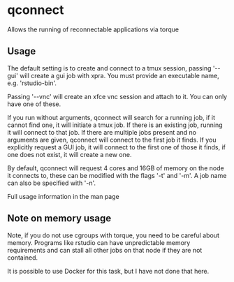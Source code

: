 qconnect
========
Allows the running of reconnectable applications via torque

Usage
-----

The  default setting is to create and connect to a tmux session, passing '--gui' will create a gui job with xpra. You must provide an executable name, e.g. 'rstudio-bin'.

Passing '--vnc' will create an xfce vnc session and attach to it. You can only have one of these.

If you run without arguments, qconnect will search for a running job, if it cannot find one, it will initiate a tmux job. If there is an existing job, running  it will  connect  to  that  job.  If  there  are multiple jobs present and no arguments are given, qconnect will connect to the first job it finds. If you explicitly request a GUI job, it will connect to the first one of those it finds, if one does not exist, it will create a new one.

By default, qconnect will request 4 cores and 16GB of memory on the node it connects to, these can be modified with the flags '-t' and '-m'. A job name  can  also be specified with '-n'.

Full usage information in the man page


Note on memory usage
--------------------
Note, if you do not use cgroups with torque, you need to be 
careful about memory. Programs like rstudio can have unpredictable 
memory requirements and can stall all other jobs on that node 
if they are not contained.

It is possible to use Docker for this task, but I have not
done that here.

